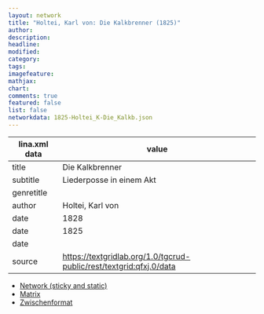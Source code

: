 ```yaml
---
layout: network
title: "Holtei, Karl von: Die Kalkbrenner (1825)"
author:
description:
headline:
modified:
category:
tags:
imagefeature: 
mathjax: 
chart: 
comments: true
featured: false
list: false
networkdata: 1825-Holtei_K-Die_Kalkb.json
---
```

lina.xml data  | value
------------- | -------------
title|Die Kalkbrenner
subtitle|Liederposse in einem Akt
genretitle|
author|Holtei, Karl von
date|1828
date|1825
date|
source|https://textgridlab.org/1.0/tgcrud-public/rest/textgrid:qfxj.0/data


* [Network (sticky and static)](/network331)
* [Matrix](/matrix331)
* [Zwischenformat](/lina331 )
